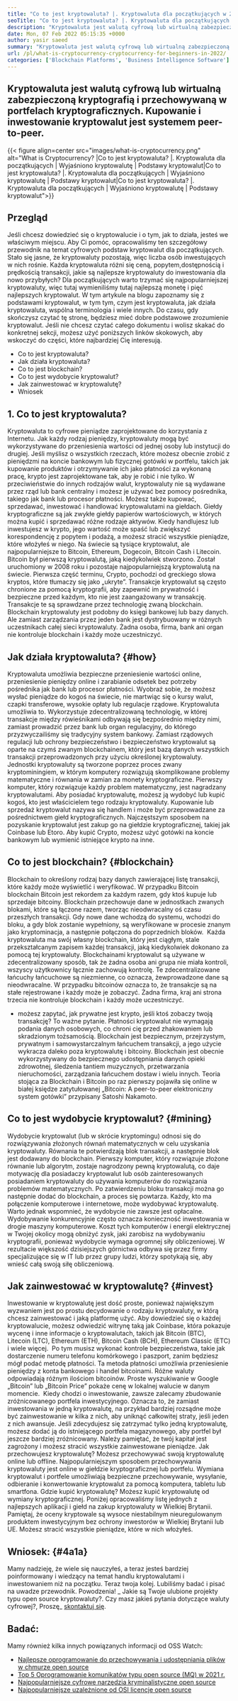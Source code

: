 ```yaml
---
title: "Co to jest kryptowaluta? |. Kryptowaluta dla początkujących w 2022 roku" 
seoTitle: "Co to jest kryptowaluta? |. Kryptowaluta dla początkujących w 2022 roku" 
description: "Kryptowaluta jest walutą cyfrową lub wirtualną zabezpieczoną kryptografią. Ten artykuł dotyczy kryptowaluty? i kryptowaluty dla początkujących." 
date: Mon, 07 Feb 2022 05:15:35 +0000
author: yasir saeed
summary: "Kryptowaluta jest walutą cyfrową lub wirtualną zabezpieczoną kryptografią i przechowywaną w portfelach kryptograficznych. Kupowanie i wzmacniacz jest to system peer-to-peer; Inwestuj kryptowaluty." 
url: /pl/what-is-cryptocurrency-cryptocurrency-for-beginners-in-2022/
categories: ['Blockchain Platforms', 'Business Intelligence Software']
---
```


## Kryptowaluta jest walutą cyfrową lub wirtualną zabezpieczoną kryptografią i przechowywaną w portfelach kryptograficznych. Kupowanie i inwestowanie kryptowalut jest systemem peer-to-peer.

{{< figure align=center src="images/what-is-cryptocurrency.png" alt="What is Cryptocurrency? |Co to jest kryptowaluta? |. Kryptowaluta dla początkujących | Wyjaśniono kryptowalutę | Podstawy kryptowalut|Co to jest kryptowaluta? |. Kryptowaluta dla początkujących | Wyjaśniono kryptowalutę | Podstawy kryptowalut|Co to jest kryptowaluta? |. Kryptowaluta dla początkujących | Wyjaśniono kryptowalutę | Podstawy kryptowalut">}}


##  **Przegląd**  
Jeśli chcesz dowiedzieć się o kryptowalucie i o tym, jak to działa, jesteś we właściwym miejscu. Aby Ci pomóc, opracowaliśmy ten szczegółowy przewodnik na temat cyfrowych podstaw kryptowalut dla początkujących. Stało się jasne, że kryptowaluty pozostają, więc liczba osób inwestujących w nich rośnie.
Każda kryptowaluta różni się ceną, popytem, ​​dostępnością i prędkością transakcji, jakie są najlepsze kryptowaluty do inwestowania dla nowo przybyłych? Dla początkujących warto trzymać się najpopularniejszej kryptowaluty, więc tutaj wymieniliśmy tutaj najlepszą monetę i pięć najlepszych kryptowalut.
W tym artykule na blogu zapoznamy się z podstawami kryptowalut, w tym tym, czym jest kryptowaluta, jak działa kryptowaluta, wspólna terminologia i wiele innych. Do czasu, gdy skończysz czytać tę stronę, będziesz mieć dobre podstawowe zrozumienie kryptowalut. Jeśli nie chcesz czytać całego dokumentu i wolisz skakać do konkretnej sekcji, możesz użyć poniższych linków skokowych, aby wskoczyć do części, które najbardziej Cię interesują.
  * Co to jest kryptowaluta?
  * Jak działa kryptowaluta?
  * Co to jest blockchain?
  * Co to jest wydobycie kryptowalut?
  * Jak zainwestować w kryptowalutę?
  * Wniosek

## 1. Co to jest kryptowaluta?
Kryptowaluta to cyfrowe pieniądze zaprojektowane do korzystania z Internetu. Jak każdy rodzaj pieniędzy, kryptowaluty mogą być wykorzystywane do przeniesienia wartości od jednej osoby lub instytucji do drugiej. Jeśli myślisz o wszystkich rzeczach, które możesz obecnie zrobić z pieniędzmi na koncie bankowym lub fizycznej gotówki w portfelu, takich jak kupowanie produktów i otrzymywanie ich jako płatności za wykonaną pracę, krypto jest zaprojektowane tak, aby je robić i nie tylko.
W przeciwieństwie do innych rodzajów walut, kryptowaluty nie są wydawane przez rząd lub bank centralny i możesz je używać bez pomocy pośrednika, takiego jak bank lub procesor płatności.
Możesz także kupować, sprzedawać, inwestować i handlować kryptowalutami na giełdach. Giełdy kryptograficzne są jak zwykłe giełdy papierów wartościowych, w których można kupić i sprzedawać różne rodzaje aktywów. Kiedy handlujesz lub inwestujesz w krypto, jego wartość może spaść lub zwiększyć korespondencję z popytem i podażą, a możesz stracić wszystkie pieniądze, które włożyłeś w niego.
Na świecie są tysiące kryptowalut, ale najpopularniejsze to Bitcoin, Ethereum, Dogecoin, Bitcoin Cash i Litecoin. Bitcoin był pierwszą kryptowalutą, jaką kiedykolwiek stworzono. Został uruchomiony w 2008 roku i pozostaje najpopularniejszą kryptowalutą na świecie.
Pierwsza część terminu, Crypto, pochodzi od greckiego słowa kryptos, które tłumaczy się jako „ukryte”. Transakcje kryptowalut są często chronione za pomocą kryptografii, aby zapewnić im prywatność i bezpieczne przed każdym, kto nie jest zaangażowany w transakcję. Transakcje te są sprawdzane przez technologię zwaną blockchain.
Blockchain kryptowaluty jest podobny do księgi bankowej lub bazy danych. Ale zamiast zarządzania przez jeden bank jest dystrybuowany w różnych uczestnikach całej sieci kryptowaluty. Żadna osoba, firma, bank ani organ nie kontroluje blockchain i każdy może uczestniczyć.

## Jak działa kryptowaluta? {#how}

Kryptowaluta umożliwia bezpieczne przeniesienie wartości online, przeniesienie pieniędzy online i zarabianie odsetek bez potrzeby pośrednika jak bank lub procesor płatności. Wyobraź sobie, że możesz wysłać pieniądze do kogoś na świecie, nie martwiąc się o kursy walut, czapki transferowe, wysokie opłaty lub regulacje rządowe. Kryptowaluta umożliwia to.
Wykorzystuje zdecentralizowaną technologię, w której transakcje między rówieśnikami odbywają się bezpośrednio między nimi, zamiast prowadzić przez bank lub organ regulacyjny, do którego przyzwyczailiśmy się tradycyjny system bankowy.
Zamiast rządowych regulacji lub ochrony bezpieczeństwo i bezpieczeństwo kryptowalut są oparte na czymś zwanym blockchainem, który jest bazą danych wszystkich transakcji przeprowadzonych przy użyciu określonej kryptowaluty.
Jednostki kryptowaluty są tworzone poprzez proces zwany kryptominingiem, w którym komputery rozwiązują skomplikowane problemy matematyczne i równania w zamian za monety kryptograficzne. Pierwszy komputer, który rozwiązuje każdy problem matematyczny, jest nagradzany kryptowalutami.
Aby posiadać kryptowalutę, możesz ją wydobyć lub kupić kogoś, kto jest właścicielem tego rodzaju kryptowaluty. Kupowanie lub sprzedaż kryptowalut nazywa się handlem i może być przeprowadzane za pośrednictwem giełd kryptograficznych. Najczęstszym sposobem na pozyskanie kryptowalut jest zakup go na giełdzie kryptograficznej, takiej jak Coinbase lub Etoro. Aby kupić Crypto, możesz użyć gotówki na koncie bankowym lub wymienić istniejące krypto na inne.

## Co to jest blockchain? {#blockchain}

Blockchain to określony rodzaj bazy danych zawierającej listę transakcji, które każdy może wyświetlić i weryfikować. W przypadku Bitcoin blockchain Bitcoin jest rekordem za każdym razem, gdy ktoś kupuje lub sprzedaje bitcoiny. Blockchain przechowuje dane w jednostkach zwanych blokami, które są łączone razem, tworząc nieodwracalny oś czasu przeszłych transakcji. Gdy nowe dane wchodzą do systemu, wchodzi do bloku, a gdy blok zostanie wypełniony, są weryfikowane w procesie znanym jako kryptominacja, a następnie połączona do poprzednich bloków.
‍ Każda kryptowaluta ma swój własny blockchain, który jest ciągłym, stale przekształcanym zapisem każdej transakcji, jaką kiedykolwiek dokonano za pomocą tej kryptowaluty. Blockchainami kryptowalut są używane w zdecentralizowany sposób, tak że żadna osoba ani grupa nie miała kontroli, wszyscy użytkownicy łącznie zachowują kontrolę. Te zdecentralizowane łańcuchy łańcuchowe są niezmienne, co oznacza, że ​​wprowadzone dane są nieodwracalne. W przypadku bitcoinów oznacza to, że transakcje są na stałe rejestrowane i każdy może je zobaczyć. Żadna firma, kraj ani strona trzecia nie kontroluje blockchain i każdy może uczestniczyć.
- możesz zapytać, jak prywatne jest krypto, jeśli ktoś zobaczy twoją transakcję? To ważne pytanie. Płatności kryptowalut nie wymagają podania danych osobowych, co chroni cię przed zhakowaniem lub skradzionym tożsamością. Blockchain jest bezpiecznym, przejrzystym, prywatnym i samowystarczalnym łańcuchem transakcji, a jego użycie wykracza daleko poza kryptowalutę i bitcoiny. Blockchain jest obecnie wykorzystywany do bezpiecznego udostępniania danych opieki zdrowotnej, śledzenia tantiem muzycznych, przetwarzania nieruchomości, zarządzania łańcuchem dostaw i wielu innych. Teoria stojąca za Blockchain i Bitcoin po raz pierwszy pojawiła się online w białej księdze zatytułowanej „Bitcoin: A peer-to-peer elektroniczny system gotówki” przypisany Satoshi Nakamoto.‍

## Co to jest wydobycie kryptowalut? {#mining}

Wydobycie kryptowalut (lub w skrócie kryptomingu) odnosi się do rozwiązywania złożonych równań matematycznych w celu uzyskania kryptowaluty. Równania te potwierdzają blok transakcji, a następnie blok jest dodawany do blockchain. Pierwszy komputer, który rozwiązuje złożone równanie lub algorytm, zostaje nagrodzony pewną kryptowalutą, co daje motywację dla posiadaczy kryptowalut lub osób zainteresowanych posiadaniem kryptowaluty do używania komputerów do rozwiązania problemów matematycznych.
Po zatwierdzeniu bloku transakcji można go następnie dodać do blockchain, a proces się powtarza. Każdy, kto ma połączenie komputerowe i internetowe, może wydobywać kryptowalutę. Warto jednak wspomnieć, że wydobycie nie zawsze jest opłacalne. Wydobywanie konkurencyjnie często oznacza konieczność inwestowania w drogie maszyny komputerowe. Koszt tych komputerów i energii elektrycznej w Twojej okolicy mogą obniżyć zysk, jaki zarobisz na wydobywaniu kryptografii, ponieważ wydobycie wymaga ogromnej siły obliczeniowej. W rezultacie większość dzisiejszych górnictwa odbywa się przez firmy specjalizujące się w IT lub przez grupy ludzi, którzy spotykają się, aby wnieść całą swoją siłę obliczeniową.

## Jak zainwestować w kryptowalutę? {#invest}

Inwestowanie w kryptowalutę jest dość proste, ponieważ największym wyzwaniem jest po prostu decydowanie o rodzaju kryptowaluty, w którą chcesz zainwestować i jaką platformę użyć. Aby dowiedzieć się o każdej kryptowalucie, możesz odwiedzić witrynę taką jak Coinbase, która pokazuje wycenę i inne informacje o kryptowalutach, takich jak Bitcoin (BTC), Litecoin (LTC), Ethereum (ETH), Bitcoin Cash (BCH), Ethereum Classic (ETC) i wiele więcej.
‍ Po tym musisz wykonać kontrole bezpieczeństwa, takie jak dostarczenie numeru telefonu komórkowego i paszport, zanim będziesz mógł podać metodę płatności. Ta metoda płatności umożliwia przeniesienie pieniędzy z konta bankowego i handel bitcoinami. Różne waluty odpowiadają różnym ilościom bitcoinów. Proste wyszukiwanie w Google „Bitcoin” lub „Bitcoin Price” pokaże cenę w lokalnej walucie w danym momencie.
‍ Kiedy chodzi o inwestowanie, zawsze zalecamy zbudowanie zróżnicowanego portfela inwestycyjnego. Oznacza to, że zamiast inwestowania w jedną kryptowalutę, na przykład bardziej rozsądne może być zainwestowanie w kilka z nich, aby uniknąć całkowitej straty, jeśli jeden z nich awansuje. Jeśli zdecydujesz się zatrzymać tylko jedną kryptowalutę, możesz dodać ją do istniejącego portfela magazynowego, aby portfel był jeszcze bardziej zróżnicowany. Należy pamiętać, że twój kapitał jest zagrożony i możesz stracić wszystkie zainwestowane pieniądze.
Jak przechowujesz kryptowalutę? Możesz przechowywać swoją kryptowalutę online lub offline. Najpopularniejszym sposobem przechowywania kryptowaluty jest online w giełdzie kryptograficznej lub portfelu. Wymiana kryptowalut i portfele umożliwiają bezpieczne przechowywanie, wysyłanie, odbieranie i konwertowanie kryptowalut za pomocą komputera, tabletu lub smartfona.
Gdzie kupić kryptowalutę? Możesz kupić kryptowalutę od wymiany kryptograficznej. Poniżej opracowaliśmy listę jednych z najlepszych aplikacji i giełd na zakup kryptowaluty w Wielkiej Brytanii. Pamiętaj, że oceny kryptowale są wysoce niestabilnym nieuregulowanym produktem inwestycyjnym bez ochrony inwestorów w Wielkiej Brytanii lub UE. Możesz stracić wszystkie pieniądze, które w nich włożyłeś.

##  **Wniosek:**   {#4a1a}

Mamy nadzieję, że wiele się nauczyłeś, a teraz jesteś bardziej poinformowany i wiedzący na temat handlu kryptowalutami i inwestowaniem niż na początku. Teraz twoja kolej. Lubiliśmy badać i pisać na uwadze przewodnik. Powodzenia!
_ Jakie są Twoje ulubione projekty typu open source kryptowaluty?. Czy masz jakieś pytania dotyczące waluty cyfrowej?, Proszę_ [skontaktuj się][1].

## Badać:
Mamy również kilka innych powiązanych informacji od OSS Watch:
  * [Najlepsze oprogramowanie do przechowywania i udostępniania plików w chmurze open source][2]
  * [Top 5 Oprogramowanie komunikatów typu open source (MQ) w 2021 r.][3]
  * [Najpopularniejsze cyfrowe narzędzia kryminalistyczne open source][4]
  * [Najpopularniejsze uzależnione od OSI licencje open source][5]



 [1]: mailto:yasir.saeed@aspose.com
 [2]: https://products.containerize.com/backup-and-sync/
 [3]: https://blog.containerize.com/message-queue-software/top-5-open-source-message-queue-software-in-2021/
 [4]: https://blog.containerize.com/digital-forensic-tools/top-5-open-source-digital-forensic-tools-in-2021/
 [5]: https://blog.containerize.com/licenses-standards/top-5-most-popular-osi-approved-open-source-licenses-of-2021/
